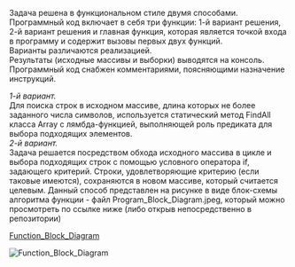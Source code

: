 Задача решена в функциональном стиле двумя способами.  
Программный код включает в себя три функции: 1-й вариант решения, 2-й вариант решения и главная функция, которая является точкой входа в программу и содержит вызовы первых двух функций.  
Варианты различаются реализацией.  
Результаты (исходные массивы и выборки) выводятся на консоль.  
Программный код снабжен комментариями, поясняющими назначение инструкций.   
  

*1-й вариант.*  
Для поиска строк в исходном массиве, длина которых не более заданного числа символов, используется статический метод FindAll класса Array с лямбда-функцией, выполняющей роль предиката для выбора подходящих элементов.  
*2-й вариант.*  
Задача решается посредством обхода исходного массива в цикле и выбора подходящих строк с помощью условного оператора if, задающего критерий. Строки, удовлетворяющие критерию (если таковые имеются), сохраняются в новом массиве, который считается целевым. Данный способ представлен на рисунке в виде блок-схемы алгоритма функции - файл Program_Block_Diagram.jpeg, который можно просмотреть по ссылке ниже (либо открыв непосредственно в репозитории)

[Function_Block_Diagram](https://drive.google.com/file/d/100-9e_WYjA1kLjxWyLCoS_SfxCLHm8kL/view?usp=drive_link)
  
![Function_Block_Diagram](https://drive.google.com/file/d/100-9e_WYjA1kLjxWyLCoS_SfxCLHm8kL/view?usp=drive_link "Function_Block_Diagram")
